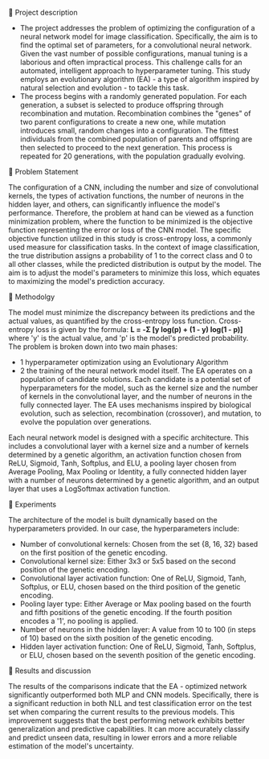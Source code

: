 🌼 Project description  
- The project addresses the problem of optimizing the configuration of a
neural network model for image classification. Specifically, the aim is to find the optimal
set of parameters, for a convolutional neural network. Given the vast number of possible
configurations, manual tuning is a laborious and often impractical process. This challenge
calls for an automated, intelligent approach to hyperparameter tuning. This study
employs an evolutionary algorithm (EA) - a type of algorithm inspired by natural
selection and evolution - to tackle this task.
- The process begins with a randomly generated population. For each generation, a subset
is selected to produce offspring through recombination and mutation. Recombination
combines the "genes" of two parent configurations to create a new one, while mutation
introduces small, random changes into a configuration. The fittest individuals from the
combined population of parents and offspring are then selected to proceed to the next
generation. This process is repeated for 20 generations, with the population gradually
evolving.  

🌼 Problem Statement

The configuration of a CNN, including the number and size of convolutional kernels, the
types of activation functions, the number of neurons in the hidden layer, and others, can
significantly influence the model's performance. Therefore, the problem at hand can be
viewed as a function minimization problem, where the function to be minimized is the
objective function representing the error or loss of the CNN model.
The specific objective function utilized in this study is cross-entropy loss, a commonly
used measure for classification tasks. In the context of image classification, the true
distribution assigns a probability of 1 to the correct class and 0 to all other classes, while
the predicted distribution is output by the model. The aim is to adjust the model's
parameters to minimize this loss, which equates to maximizing the model's prediction
accuracy.

🌼 Methodolgy

The model must minimize the discrepancy between its predictions and the actual values, as
quantified by the cross-entropy loss function. Cross-entropy loss is given by the formula:
**L = -Σ [y log(p) + (1 - y) log(1 - p)]** where 'y' is the actual value, and 'p' is the model's
predicted probability. The problem is broken down into two main phases: 
 - 1 hyperparameter optimization using an Evolutionary Algorithm
 - 2 the training of the neural network model itself.
The EA operates on a population of candidate solutions. Each candidate is a potential set
of hyperparameters for the model, such as the kernel size and the number of kernels in the
convolutional layer, and the number of neurons in the fully connected layer. The EA uses
mechanisms inspired by biological evolution, such as selection, recombination (crossover),
and mutation, to evolve the population over generations.

Each neural network model is designed with a specific architecture. This includes a
convolutional layer with a kernel size and a number of kernels determined by a genetic
algorithm, an activation function chosen from ReLU, Sigmoid, Tanh, Softplus, and ELU, a
pooling layer chosen from Average Pooling, Max Pooling or Identity, a fully connected
hidden layer with a number of neurons determined by a genetic algorithm, and an output
layer that uses a LogSoftmax activation function.


🌼 Experiments  


The architecture of the model is built dynamically based on the hyperparameters
provided. In our case, the hyperparameters include:
 - Number of convolutional kernels: Chosen from the set {8, 16, 32} based on the first
position of the genetic encoding.
-  Convolutional kernel size: Either 3x3 or 5x5 based on the second position of the genetic
encoding.
-  Convolutional layer activation function: One of ReLU, Sigmoid, Tanh, Softplus, or ELU,
chosen based on the third position of the genetic encoding.
-  Pooling layer type: Either Average or Max pooling based on the fourth and fifth
positions of the genetic encoding. If the fourth position encodes a '1', no pooling is
applied.
-  Number of neurons in the hidden layer: A value from 10 to 100 (in steps of 10) based on
the sixth position of the genetic encoding.
 - Hidden layer activation function: One of ReLU, Sigmoid, Tanh, Softplus, or ELU,
chosen based on the seventh position of the genetic encoding.


🌼 Results and discussion

The results of the comparisons indicate that the EA - optimized network significantly outperformed
both MLP and CNN models. Specifically, there is a significant reduction in both NLL and test classification error on the test set when comparing the
current results to the previous models. This improvement suggests that the best performing network exhibits better
generalization and predictive capabilities. It can more accurately classify and predict
unseen data, resulting in lower errors and a more reliable estimation of the model's
uncertainty.
